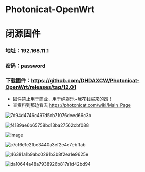 # Photonicat-OpenWrt
# 闭源固件
### 地址：192.168.11.1
### 密码：password
### 下载固件：https://github.com/DHDAXCW/Photonicat-OpenWrt/releases/tag/12.01
- 固件禁止用于商业，用于纯娱乐~我花钱买来的昂！
- 查资料到那边看去 https://photonicat.com/wiki/Main_Page

![7d94d4746c497d5cb71076deed66c3b](https://user-images.githubusercontent.com/74764072/205104964-dd9ec703-a608-4ff9-8fd5-24df31cde0d6.png)

![f4189ae6b65758bd13ba27562cbf088](https://user-images.githubusercontent.com/74764072/205105051-70f68812-de7d-4ed5-83a4-74c0f5ba6b9a.png)

![image](https://user-images.githubusercontent.com/74764072/205105362-ddbf7760-e63e-48ab-8b16-ea68490e8621.png)

![c7cf6e1e2fbe3440a3ef2e4e7ebffab](https://user-images.githubusercontent.com/74764072/205105192-e38ec531-abb3-44df-98d1-93793dd13502.png)

![46381a1b9abc0291b3b8f2ea1e9625e](https://user-images.githubusercontent.com/74764072/205105156-60617676-58c5-4175-9c96-793aacb64d11.png)

![da10644a48a7938926b817a1d42bd94](https://user-images.githubusercontent.com/74764072/205105235-123bf776-133b-43a9-be49-909d10427fed.png)

